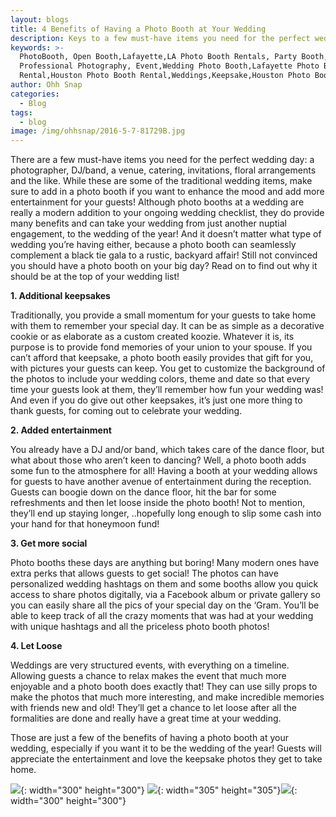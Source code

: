 ```yaml
---
layout: blogs
title: 4 Benefits of Having a Photo Booth at Your Wedding
description: Keys to a few must-have items you need for the perfect wedding day.
keywords: >-
  PhotoBooth, Open Booth,Lafayette,LA Photo Booth Rentals, Party Booth,
  Professional Photography, Event,Wedding Photo Booth,Lafayette Photo Booth
  Rental,Houston Photo Booth Rental,Weddings,Keepsake,Houston Photo Booth,
author: Ohh Snap
categories:
  - Blog
tags:
  - blog
image: /img/ohhsnap/2016-5-7-81729B.jpg
---
```

There are a few must-have items you need for the perfect wedding day: a photographer, DJ/band, a venue, catering, invitations, floral arrangements and the like. While these are some of the traditional wedding items, make sure to add in a photo booth if you want to enhance the mood and add more entertainment for your guests\! Although photo booths at a wedding are really a modern addition to your ongoing wedding checklist, they do provide many benefits and can take your wedding from just another nuptial engagement, to the wedding of the year\! And it doesn’t matter what type of wedding you’re having either, because a photo booth can seamlessly complement a black tie gala to a rustic, backyard affair\! Still not convinced you should have a photo booth on your big day? Read on to find out why it should be at the top of your wedding list\!

**1\. Additional keepsakes**

Traditionally, you provide a small momentum for your guests to take home with them to remember your special day. It can be as simple as a decorative cookie or as elaborate as a custom created koozie. Whatever it is, its purpose is to provide fond memories of your union to your spouse. If you can’t afford that keepsake, a photo booth easily provides that gift for you, with pictures your guests can keep. You get to customize the background of the photos to include your wedding colors, theme and date so that every time your guests look at them, they’ll remember how fun your wedding was\! And even if you do give out other keepsakes, it’s just one more thing to thank guests, for coming out to celebrate your wedding.&nbsp; &nbsp;&nbsp; &nbsp; &nbsp; &nbsp; &nbsp; &nbsp; &nbsp; &nbsp;&nbsp;

**2\. Added entertainment**

You already have a DJ and/or band, which takes care of the dance floor, but what about those who aren’t keen to dancing? Well, a photo booth adds some fun to the atmosphere for all\! Having a booth at your wedding allows for guests to have another avenue of entertainment during the reception. Guests can boogie down on the dance floor, hit the bar for some refreshments and then let loose inside the photo booth\! Not to mention, they’ll end up staying longer, ..hopefully long enough to slip some cash into your hand for that honeymoon fund\!

**3\. Get more social**

Photo booths these days are anything but boring\! Many modern ones have extra perks that allows guests to get social\! The photos can have personalized wedding hashtags on them and some booths allow you quick access to share photos digitally, via a Facebook album or private gallery so you can easily share all the pics of your special day on the ‘Gram. You’ll be able to keep track of all the crazy moments that was had at your wedding with unique hashtags and all the priceless photo booth photos\!

**4\. Let Loose**

Weddings are very structured events, with everything on a timeline. Allowing guests a chance to relax makes the event that much more enjoyable and a photo booth does exactly that\! They can use silly props to make the photos that much more interesting, and make incredible memories with friends new and old\! They’ll get a chance to let loose after all the formalities are done and really have a great time at your wedding.

Those are just a few of the benefits of having a photo booth at your wedding, especially if you want it to be the wedding of the year\! Guests will appreciate the entertainment and love the keepsake photos they get to take home.

![](/img/dsc7440.jpg){: width="300" height="300"}&nbsp;![](/img/2017-11-11-84899a.jpg){: width="305" height="305"}![](/img/screen-shot-2018-01-23-at-3-17-08.png){: width="300" height="300"}
